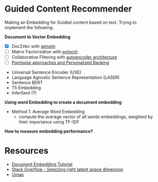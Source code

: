 # Guided Content Recommender

Making an Embedding for Guided content based on text. Trying to implement
the following:

**Document to Vector Embedding**

- [X] Doc2Vec with [gensim](https://tedboy.github.io/nlps/generated/generated/gensim.models.Doc2Vec.html)
- [ ] Matrix Factorization with [pytorch](https://d2l.ai/chapter_recommender-systems/mf.html)
- [ ] Collaborative Filtering with [autoencoder architecture](https://d2l.ai/chapter_recommender-systems/autorec.html)
- [ ] [Pointwise approaches and Personalized Ranking](https://d2l.ai/chapter_recommender-systems/ranking.html)
- Universal Sentence Encoder (USE)
- Language Agnostic Sentence Representation (LASER)
- Sentence BERT
- T5 Embedding
- InferSent (?)

**Using word Embedding to create a document embedding**

- Method 1: Average Word Embedding
    * compute the average vector of all words embeddings, weighted by their
      importance using TF-IDF

**How to measure embedding performance?**


# Resources

- [Document Embedding Tutorial](https://github.com/Yeema/ecommerce-review-score-classification/blob/master/resources/docs/TUTORIAL_5_DOCUMENT_EMBEDDINGS.md)
- [Stack Overflow - Selecting right latent space dimension](https://www.reddit.com/r/MachineLearning/comments/urhj10/d_how_to_choose_dimensions_for_latent_space/)
- [Umap](https://www.reddit.com/r/MachineLearning/comments/urhj10/d_how_to_choose_dimensions_for_latent_space/)
